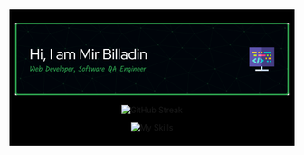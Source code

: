 

<div style="background-color: black; padding: 10px;">

<p align="center">
  <a>
    <img src="./github-header.png">
  </a>
</p>

<!-- markdownlint-disable -->

<p align="center">
  <a>
    <img src="https://github-readme-streak-stats.herokuapp.com?user=billadin&theme=github-dark" alt="GitHub Streak">
  </a>
</p>

<!-- markdownlint-enable -->
 

<p align="center">
  <a>
    <img src="https://skillicons.dev/icons?i=react,js,java,selenium,nodejs,express,mongodb,firebase,tailwind,html,css&theme=dark" alt="My Skills">
  </a>
</p>

</div>


